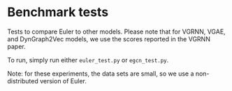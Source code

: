 # Benchmark tests

Tests to compare Euler to other models. Please note that for VGRNN, VGAE, and DynGraph2Vec models, we use the scores reported in the VGRNN paper. 

To run, simply run either `euler_test.py` or `egcn_test.py`. 

Note: for these experiments, the data sets are small, so we use a non-distributed version of Euler.